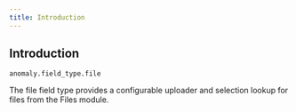 ```yaml
---
title: Introduction 
---
```

## Introduction

`anomaly.field_type.file`

The file field type provides a configurable uploader and selection lookup for files from the Files module.